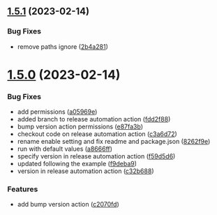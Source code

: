 ## [1.5.1](https://github.com/jeronimoek/color-picker-universal/compare/v1.5.0...v1.5.1) (2023-02-14)


### Bug Fixes

* remove paths ignore ([2b4a281](https://github.com/jeronimoek/color-picker-universal/commit/2b4a2811cc279fcdc87ee90016e981a4382ee1b9))



# [1.5.0](https://github.com/jeronimoek/color-picker-universal/compare/v1.4.0...v1.5.0) (2023-02-14)


### Bug Fixes

* add permissions ([a05969e](https://github.com/jeronimoek/color-picker-universal/commit/a05969e3d4010bfd58815631ffd78190310e68ed))
* added branch to release automation action ([fdd2f88](https://github.com/jeronimoek/color-picker-universal/commit/fdd2f885c886b298c3bd78cbace26aa4e9bcd623))
* bump version action permissions ([e87fa3b](https://github.com/jeronimoek/color-picker-universal/commit/e87fa3b494fbe7d16f48cb3708540f2bd91b28f9))
* checkout code on release automation action ([c3a6d72](https://github.com/jeronimoek/color-picker-universal/commit/c3a6d72c28e873d9d5135bd85d6045a01a964f9a))
* rename enable setting and fix readme and package.json ([8262f9e](https://github.com/jeronimoek/color-picker-universal/commit/8262f9ea00240b9624a48197fa0e98a1cad05b1c))
* run with default values ([a8666ff](https://github.com/jeronimoek/color-picker-universal/commit/a8666ff8e3e7ca27dc4156b184b4e1e36880e5c3))
* specify version in release automation action ([f59d5d6](https://github.com/jeronimoek/color-picker-universal/commit/f59d5d68a98903e0359a695a2464fe321de000d2))
* updated following the example ([f9deba9](https://github.com/jeronimoek/color-picker-universal/commit/f9deba9942431341e90311b309d4af496efe9c4e))
* version in release automation action ([c32b688](https://github.com/jeronimoek/color-picker-universal/commit/c32b68829397d6f1e44197ea9b6cb98316f46246))


### Features

* add bump version action ([c2070fd](https://github.com/jeronimoek/color-picker-universal/commit/c2070fd7b7b8671e7c9042fb2c551263e6fabf2a))



